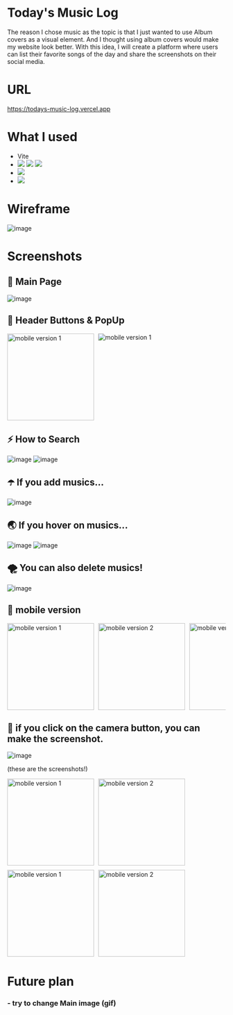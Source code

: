 # Today's Music Log

The reason I chose music as the topic is that
I just wanted to use Album covers as a visual element.
And I thought using album covers would make my website look better.
With this idea, I will create a platform where
users can list their favorite songs of the day
and share the screenshots on their social media.

# URL

https://todays-music-log.vercel.app

# What I used

- Vite
- [![](https://img.shields.io/badge/HTML-239120?style=for-the-badge&logo=html5&logoColor=white)](https://img.shields.io/badge/HTML-239120?style=for-the-badge&logo=html5&logoColor=white) [![](https://img.shields.io/badge/CSS-239120?&style=for-the-badge&logo=css3&logoColor=white)](https://img.shields.io/badge/CSS-239120?&style=for-the-badge&logo=css3&logoColor=white) [![](https://img.shields.io/badge/JavaScript-F7DF1E?style=for-the-badge&logo=JavaScript&logoColor=white)](https://img.shields.io/badge/JavaScript-F7DF1E?style=for-the-badge&logo=JavaScript&logoColor=white) 
- [![](https://img.shields.io/badge/Spotify-1ED760?&style=for-the-badge&logo=spotify&logoColor=white)](https://img.shields.io/badge/Spotify-1ED760?&style=for-the-badge&logo=spotify&logoColor=white)
- [![](https://img.shields.io/badge/Vercel-000000?style=for-the-badge&logo=vercel&logoColor=white)](https://img.shields.io/badge/Vercel-000000?style=for-the-badge&logo=vercel&logoColor=white)

# Wireframe

![image](./public/readme/wireframe.png)

# Screenshots

## 💎 Main Page

![image](./public/readme/screen1.png)

## 🌈 Header Buttons & PopUp

<div style="display: flex; flex-wrap: wrap; gap: 10px; overflow-x: auto;">
  <img src="./public/readme/screen2.png" alt="mobile version 1" width="200">
  <img src="./public/readme/screen3.png" alt="mobile version 1">
  </div>
    
## ⚡️ How to Search
  ![image](./public/readme/screen4.png)
  ![image](./public/readme/cursor1.png)

## ☂️ If you add musics...

![image](./public/readme/screen5.png)

## 🌏 If you hover on musics...

![image](./public/readme/cursor2.png)
![image](./public/readme/cursor3.png)

## 🌪️ You can also delete musics!

![image](./public/readme/screen7.png)

## 🍎 mobile version

 <div style="display: flex; flex-wrap: nowrap; gap: 10px; overflow-x: auto;">
  <img src="./public/readme/screen8.png" alt="mobile version 1" width="200">
  <img src="./public/readme/screen9.png" alt="mobile version 2" width="200">
  <img src="./public/readme/screen10.png" alt="mobile version 3" width="200">
  <img src="./public/readme/screen11.png" alt="mobile version 4" width="200">
</div>

## 🍭 if you click on the camera button, you can make the screenshot.

![image](./public/readme/cursor4.png)

(these are the screenshots!)

<div style="display: flex; justify-content:flex-start flex-wrap: nowrap; gap: 10px; overflow-x: auto; margin-bottom:10px">
  <img src="./public/readme/capture1.jpg" alt="mobile version 1" width="200">
  <img src="./public/readme/capture3.jpg" alt="mobile version 2" width="200">
</div>

<div style="display: flex; flex-wrap: nowrap; gap: 10px; overflow-x: auto;">
  <img src="./public/readme/capture2.jpg" alt="mobile version 1" width="200">
  <img src="./public/readme/capture4.jpg" alt="mobile version 2" width="200">
</div>

# Future plan

### - try to change Main image (gif)
